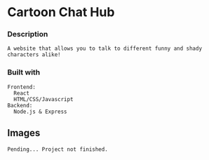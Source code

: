 # Cartoon Chat Hub

### Description
```
A website that allows you to talk to different funny and shady characters alike!
```
### Built with
```
Frontend:
  React
  HTML/CSS/Javascript
Backend:
  Node.js & Express
```
## Images
```
Pending... Project not finished.
```
